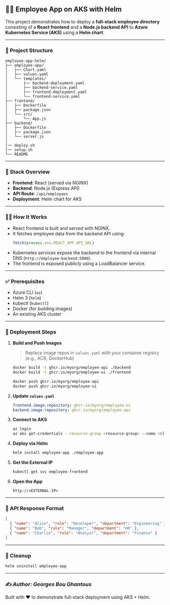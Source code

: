## 🧑‍💼 Employee App on AKS with Helm

This project demonstrates how to deploy a **full-stack employee directory** consisting of a **React frontend** and a **Node.js backend API** to **Azure Kubernetes Service (AKS)** using a **Helm chart**.

---

### 📁 Project Structure

```
employee-app-helm/
├── employee-app/
│   ├── Chart.yaml
│   ├── values.yaml
│   └── templates/
│       ├── backend-deployment.yaml
│       ├── backend-service.yaml
│       ├── frontend-deployment.yaml
│       └── frontend-service.yaml
├── frontend/
│   ├── Dockerfile
│   ├── package.json
│   └── src/
│       └── App.js
├── backend/
│   ├── Dockerfile
│   ├── package.json
│   └── server.js
│
│── deploy.sh
│── setup.sh
└── README
```

---

### 🧰 Stack Overview

- **Frontend**: React (served via NGINX)
- **Backend**: Node.js (Express API)
- **API Route**: `/api/employees`
- **Deployment**: Helm chart for AKS

---

### 👩‍💻 How It Works

- React frontend is built and served with NGINX.
- It fetches employee data from the backend API using:
  ```js
  fetch(process.env.REACT_APP_API_URL)
  ```
- Kubernetes services expose the backend to the frontend via internal DNS (`http://employee-backend:5000`).
- The frontend is exposed publicly using a LoadBalancer service.

---

### ✅ Prerequisites

- Azure CLI (`az`)
- Helm 3 (`helm`)
- kubectl (`kubectl`)
- Docker (for building images)
- An existing AKS cluster

---

### 🚀 Deployment Steps

1. **Build and Push Images**
   > Replace image repos in `values.yaml` with your container registry (e.g., ACR, DockerHub)

   ```bash
   docker build -t ghcr.io/myorg/employee-api ./backend
   docker build -t ghcr.io/myorg/employee-ui ./frontend

   docker push ghcr.io/myorg/employee-api
   docker push ghcr.io/myorg/employee-ui
   ```

2. **Update `values.yaml`**
   ```yaml
   frontend.image.repository: ghcr.io/myorg/employee-ui
   backend.image.repository: ghcr.io/myorg/employee-api
   ```

3. **Connect to AKS**
   ```bash
   az login
   az aks get-credentials --resource-group <resource-group> --name <cluster-name>
   ```

4. **Deploy via Helm**
   ```bash
   helm install employee-app ./employee-app
   ```

5. **Get the External IP**
   ```bash
   kubectl get svc employee-frontend
   ```

6. **Open the App**
   ```
   http://<EXTERNAL-IP>
   ```

---

### 🔁 API Response Format

```json
[
  { "name": "Alice", "role": "Developer", "department": "Engineering" },
  { "name": "Bob", "role": "Manager", "department": "HR" },
  { "name": "Charlie", "role": "Analyst", "department": "Finance" }
]
```

---

### 🧹 Cleanup

```bash
helm uninstall employee-app
```

---

### ✍️ *Author: Georges Bou Ghantous*

Built with ❤️ to demonstrate full-stack deployment using AKS + Helm.
